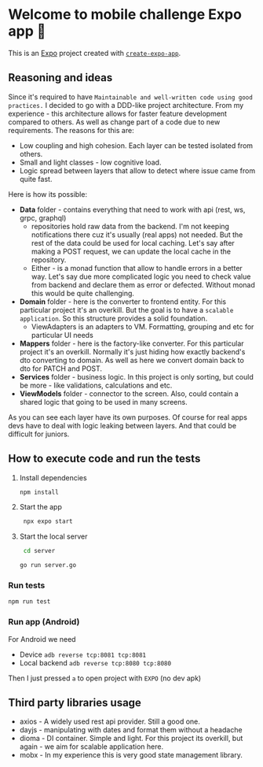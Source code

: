 # Welcome to mobile challenge Expo app 👋

This is an [Expo](https://expo.dev) project created with [`create-expo-app`](https://www.npmjs.com/package/create-expo-app).

## Reasoning and ideas

Since it's required to have `Maintainable and well-written code using good practices.` I decided to go with a DDD-like project architecture.
From my experience - this architecture allows for faster feature development compared to others. As well as change part of a code due to new requirements.
The reasons for this are:
- Low coupling and high cohesion. Each layer can be tested isolated from others. 
- Small and light classes - low cognitive load.
- Logic spread between layers that allow to detect where issue came from quite fast.
              
Here is how its possible:
- **Data** folder - contains everything that need to work with api (rest, ws, grpc, graphql)
   - repositories hold raw data from the backend. I'm not keeping notifications there cuz it's usually (real apps) not needed. But the rest of the data could be used for local caching. Let's say after making a POST request, we can update the local cache in the repository.
   - Either - is a monad function that allow to handle errors in a better way. Let's say due more complicated logic you need to check value from backend and declare them as error or defected. Without monad this would be quite challenging.
- **Domain** folder - here is the converter to frontend entity. For this particular project it's an overkill. But the goal is to have a `scalable application`. So this structure provides a solid foundation.
  - ViewAdapters is an adapters to VM. Formatting, grouping and etc for particular UI needs 
- **Mappers** folder - here is the factory-like converter. For this particular project it's an overkill. Normally it's just hiding how exactly backend's dto converting to domain. As well as here we convert domain back to dto for PATCH and POST. 
- **Services** folder - business logic. In this project is only sorting, but could be more - like validations, calculations and etc.
- **ViewModels** folder - connector to the screen. Also, could contain a shared logic that going to be used in many screens.

As you can see each layer have its own purposes. 
Of course for real apps devs have to deal with logic leaking between layers. And that could be difficult for juniors.

## How to execute code and run the tests
1. Install dependencies

   ```bash
   npm install
   ```
2. Start the app

   ```bash
    npx expo start
   ```
3. Start the local server
   ```bash
    cd server
   ``` 
     ```bash
     go run server.go
   ```          
### Run tests
   ```bash
   npm run test
   ```

### Run app (Android)
For Android we need 
- Device ```adb reverse tcp:8081 tcp:8081```
- Local backend ```adb reverse tcp:8080 tcp:8080```
             
Then I just pressed `a` to open project with `EXPO` (no dev apk)

            
## Third party libraries usage
- axios - A widely used rest api provider. Still a good one.
- dayjs - manipulating with dates and format them without a headache
- dioma - DI container. Simple and light. For this project its overkill, but again - we aim for scalable application here.
- mobx - In my experience this is very good state management library.

